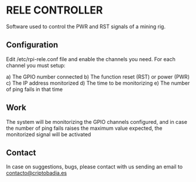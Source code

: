 # RELE CONTROLLER

Software used to control the PWR and RST signals of a mining rig.

## Configuration

Edit /etc/rpi-rele.conf file and enable the channels you need. For each channel
you must setup:

a) The GPIO number connected
b) The function reset (RST) or power (PWR)
c) The IP address monitorized
d) The time to be monitorizing
e) The number of ping fails in that time

## Work

The system will be monitorizing the GPIO channels configured, and in case the
number of ping fails raises the maximum value expected, the monitorized signal
will be activated

## Contact

In case on suggestions, bugs, please contact with us sending an email to contacto@criptobadia.es
